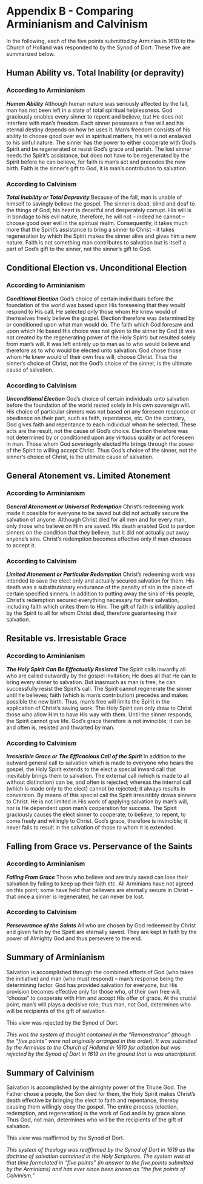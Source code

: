 # Appendix B - Comparing Arminianism and Calvinism

In the following, each of the five points submitted by Arminias in 1610 to the Church of Holland was responded to by the Synod of Dort. These five are summarized below.

## Human Ability vs. Total Inability (or depravity)

### According to Arminianism
***Human Ability*** Although human nature was seriously affected by the fall, man has not been left in a state of total spiritual helplessness. God graciously enables every sinner to repent and believe, but He does not interfere with man’s freedom. Each sinner possesses a free will and his eternal destiny depends on how he uses it. Man’s freedom consists of his ability to choose good over evil in spiritual matters; his will is not enslaved to his sinful nature. The sinner has the power to either cooperate with God’s Spirit and be regenerated or resist God’s grace and perish. The lost sinner needs the Spirit’s assistance, but does not have to be regenerated by the Spirit before he can believe, for faith is man’s act and precedes the new birth. Faith is the sinner’s gift to God, it is man’s contribution to salvation.

### According to Calvinism
***Total Inability or Total Depravity*** Because of the fall, man is unable of himself to savingly believe the gospel. The sinner is dead, blind and deaf to the things of God; his heart is deceitful and desperately corrupt. His will is in bondage to his evil nature, therefore, he will not – indeed he cannot – choose good over evil in the spiritual realm. Consequently, it takes much more that the Spirit’s assistance to bring a sinner to Christ - it takes regeneration by which the Spirit makes the sinner alive and gives him a new nature. Faith is not something man contributes to salvation but is itself a part of God’s gift to the sinner, not the sinner’s gift to God.

## Conditional Election vs. Unconditional Election

### According to Arminianism
***Conditional Election*** God’s choice of certain individuals before the foundation of the world was based upon His foreseeing that they would respond to His call. He selected only those whom He knew would of themselves freely believe the gospel. Election therefore was determined by or conditioned upon what man would do. The faith which God foresaw and upon which He based His choice was not given to the sinner by God (it was not created by the regenerating power of the Holy Spirit) but resulted solely from man’s will. It was left entirely up to man as to who would believe and therefore as to who would be elected unto salvation. God chose those whom He knew would of their own free will, choose Christ. Thus the sinner’s choice of Christ, not the God’s choice of the sinner, is the ultimate cause of salvation.

### According to Calvinism
***Unconditional Election*** God’s choice of certain individuals unto salvation before the foundation of the world rested solely in His own sovereign will. His choice of particular sinners was not based on any foreseen response or obedience on their part, such as faith, repentance, etc. On the contrary, God gives faith and repentance to each individual whom he selected. These acts are the result, not the cause of God’s choice. Election therefore was not determined by or conditioned upon any virtuous quality or act foreseen in man. Those whom God soveriegnly elected He brings through the power of the Spirit to willing accept Christ. Thus God’s choice of the sinner, not the sinner’s choice of Christ, is the ultimate cause of salvation.

## General Atonement vs. Limited Atonement

### According to Arminianism
***General Atonement or Universal Redemption*** Christ’s redeeming work made it possible for everyone to be saved but did not actually secure the salvation of anyone. Although Christ died for all men and for every man, only those who believe on Him are saved. His death enabled God to pardon sinners on the condition that they believe, but it did not actually put away anyone’s sins. Christ’s redemption becomes effective only if man chooses to accept it.

### According to Calvinism
***Limited Atonement or Particular Redemption*** Christ’s redeeming work was intended to save the elect only and actually secured salvation for them. His death was a substitutionary endurance of the penalty of sin in the place of certain specified sinners. In addition to putting away the sins of His people, Christ’s redemption secured everything necessary for their salvation, including faith which unites them to Him. The gift of faith is infallibly applied by the Spirit to all for whom Christ died, therefore guaranteeing their salvation.

## Resitable vs. Irresistable Grace

### According to Arminianism
***The Holy Spirit Can Be Effectually Resisted*** The Spirit calls inwardly all who are called outwardly by the gospel invitation; He does all that He can to bring every sinner to salvation. But inasmuch as man is free, he can successfully resist the Spirit’s call. The Spirit cannot regenerate the sinner until he believes; faith (which is man’s contribution) precedes and makes possible the new birth. Thus, man’s free will limits the Spirit in the application of Christ’s saving work. The Holy Spirit can only draw to Christ those who allow Him to have His way with them. Until the sinner responds, the Spirit cannot give life. God’s grace therefore is not invincible; it can be and often is, resisted and thwarted by man.

### According to Calvinism
***Irresistible Grace or The Efficacious Call of the Spirit*** In addition to the outward general call to salvation which is made to everyone who hears the gospel, the Holy Spirit extends to the elect a special inward call that inevitably brings them to salvation. The external call (which is made to all without distinction) can be, and often is rejected; whereas the internal call (which is made only to the elect) cannot be rejected; it always results in conversion. By means of this special call the Spirit irresistibly draws sinners to Christ. He is not limited in His work of applying salvation by man’s will, nor is He dependent upon man’s cooperation for success. The Spirit graciously causes the elect sinner to cooperate, to believe, to repent, to come freely and willingly to Christ. God’s grace, therefore is invincible; it never fails to result in the salvation of those to whom it is extended.
                                                                                                                                                                                                                                                                                                                                                                                                                                                                                                                                                                                                                                                                                                                                                                                                                                             
## Falling from Grace vs. Perservance of the Saints

### According to Arminianism
***Falling From Grace*** Those who believe and are truly saved can lose their salvation by failing to keep up their faith etc. All Arminians have not agreed on this point; some have held that believers are eternally secure in Christ – that once a sinner is regenerated, he can never be lost.

### According to Calvinism
***Perseverance of the Saints*** All who are chosen by God redeemed by Christ and given faith by the Spirit are eternally saved. They are kept in faith by the power of Almighty God and thus persevere to the end.

## Summary of Arminianism
Salvation is accomplished through the combined efforts of God (who takes the initiative) and man (who must respond) – man’s response being the determining factor. God has provided salvation for everyone, but His provision becomes effective only for those who, of their own free will, “choose” to cooperate with Him and accept His offer of grace. At the crucial point, man’s will plays a decisive role; thus man, not God, determines who will be recipients of the gift of salvation.

This view was rejected by the Synod of Dort.

*This was the system of thought contained in the “Remonstrance” (though the “five points” were not originally arranged in this order). It was submitted by the Arminias to the Church of Holland in 1610 for adoption but was rejected by the Synod of Dort in 1619 on the ground that is was unscriptural.*

## Summary of Calvinism
Salvation is accomplished by the almighty power of the Triune God.  The Father chose a people, the Son died for them, the Holy Spirit makes Christ’s death effective by bringing the elect to faith and repentance, thereby causing them willingly obey the gospel.  The entire process (election, redemption, and regeneration) is the work of God and is by grace alone.  Thus God, not man, determines who will be the recipients of the gift of salvation.

This view was reaffirmed by the Synod of Dort.

*This system of theology was reaffirmed by the Synod of Dort in 1619 as the doctrine of salvation contained in the Holy Scriptures.  The system was at that time formulated in “five points” (in answer to the five points submitted by the Arminians) and has ever since been known as “the five points of Calvinism.”*